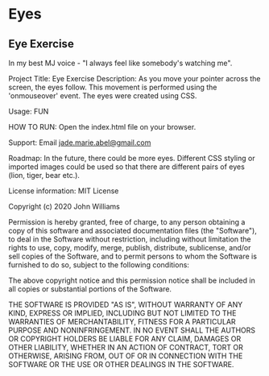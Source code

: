 # Eyes

## Eye Exercise

In my best MJ voice - "I always feel like somebody's watching me".

Project Title: Eye Exercise
Description: As you move your pointer across the screen, the eyes follow. This movement is performed using the 'onmouseover' event. The eyes were created using CSS. 

Usage: FUN

HOW TO RUN: Open the index.html file on your browser.

Support: Email jade.marie.abel@gmail.com

Roadmap: In the future, there could be more eyes. Different CSS styling or imported images could be used so that there are different pairs of eyes (lion, tiger, bear etc.).

License information:
MIT License

Copyright (c) 2020 John Williams

Permission is hereby granted, free of charge, to any person obtaining a copy
of this software and associated documentation files (the "Software"), to deal
in the Software without restriction, including without limitation the rights
to use, copy, modify, merge, publish, distribute, sublicense, and/or sell
copies of the Software, and to permit persons to whom the Software is
furnished to do so, subject to the following conditions:

The above copyright notice and this permission notice shall be included in all
copies or substantial portions of the Software.

THE SOFTWARE IS PROVIDED "AS IS", WITHOUT WARRANTY OF ANY KIND, EXPRESS OR
IMPLIED, INCLUDING BUT NOT LIMITED TO THE WARRANTIES OF MERCHANTABILITY,
FITNESS FOR A PARTICULAR PURPOSE AND NONINFRINGEMENT. IN NO EVENT SHALL THE
AUTHORS OR COPYRIGHT HOLDERS BE LIABLE FOR ANY CLAIM, DAMAGES OR OTHER
LIABILITY, WHETHER IN AN ACTION OF CONTRACT, TORT OR OTHERWISE, ARISING FROM,
OUT OF OR IN CONNECTION WITH THE SOFTWARE OR THE USE OR OTHER DEALINGS IN THE
SOFTWARE.
